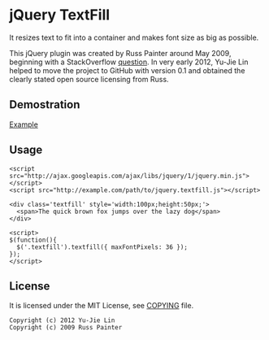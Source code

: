 jQuery TextFill
===============

It resizes text to fit into a container and makes font size as big as possible.

This jQuery plugin was created by Russ Painter around May 2009, beginning with a StackOverflow [question][soq]. In very early 2012, Yu-Jie Lin helped to move the project to GitHub with version 0.1 and obtained the clearly stated open source licensing from Russ.

[soq]: http://stackoverflow.com/questions/687998/auto-size-dynamic-text-to-fill-fixed-size-container

Demostration
------------

[Example][example]

[example]: http://jquery-textfill.github.com/jquery-textfill/Example.htm

Usage
-----

    <script src="http://ajax.googleapis.com/ajax/libs/jquery/1/jquery.min.js"></script>
    <script src="http://example.com/path/to/jquery.textfill.js"></script>

    <div class='textfill' style='width:100px;height:50px;'>
      <span>The quick brown fox jumps over the lazy dog</span>
    </div>

    <script>
    $(function(){
      $('.textfill').textfill({ maxFontPixels: 36 });
    });
    </script>

License
-------

It is licensed under the MIT License, see [COPYING][] file.

[COPYING]: https://github.com/jquery-textfill/jquery-textfill/blob/master/COPYING

    Copyright (c) 2012 Yu-Jie Lin
    Copyright (c) 2009 Russ Painter
